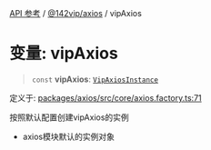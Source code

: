 [API 参考](../wiki/Home) / [@142vip/axios](../wiki/@142vip.axios) / vipAxios

# 变量: vipAxios

> `const` **vipAxios**: [`VipAxiosInstance`](../wiki/@142vip.axios.%E6%8E%A5%E5%8F%A3.VipAxiosInstance)

定义于: [packages/axios/src/core/axios.factory.ts:71](https://github.com/142vip/core-x/blob/58a4aca72f73ebc92491a458c9b83754486dc296/packages/axios/src/core/axios.factory.ts#L71)

按照默认配置创建vipAxios的实例

* axios模块默认的实例对象

